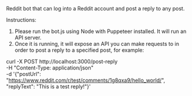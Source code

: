  Reddit bot that can log into a Reddit account and post a reply to any post.

Instructions:

1. Please run the bot.js using Node with Puppeteer installed. It will run an API server.
2. Once it is running, it will expose an API you can make requests to in order to post a reply to a specified post, for example:

curl -X POST http://localhost:3000/post-reply \
   -H "Content-Type: application/json" \
   -d '{"postUrl": "https://www.reddit.com/r/test/comments/1g8qxa9/hello_world/", "replyText": "This is a test reply!"}'
